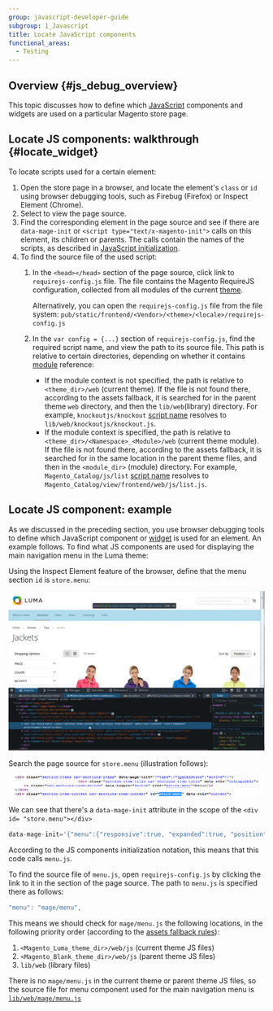 ```yaml
---
group: javascript-developer-guide
subgroup: 1_Javascript
title: Locate JavaScript components
functional_areas:
  - Testing
---
```


## Overview {#js_debug_overview}

This topic discusses how to define which [JavaScript](https://glossary.magento.com/javascript) components and widgets are used on a particular Magento store page.

## Locate JS components: walkthrough {#locate_widget}

To locate scripts used for a certain element:

1. Open the store page in a browser, and locate the element\'s `class` or `id` using browser debugging tools, such as Firebug (Firefox) or Inspect Element (Chrome).
1. Select to view the page source.
1. Find the corresponding element in the page source and see if there are `data-mage-init` or `<script type="text/x-magento-init">` calls on this element, its children or parents. The calls contain the names of the scripts, as described in [JavaScript initialization](init.md).
1. To find the source file of the used script:
   1. In the `<head></head>` section of the page source, click link to `requirejs-config.js` file. The file contains the Magento RequireJS configuration, collected from all modules of the current [theme](https://glossary.magento.com/theme).

      Alternatively, you can open the `requirejs-config.js` file from the file system: `pub/static/frontend/<Vendor>/<theme>/<locale>/requirejs-config.js`

   1. In the `var config = {...}` section of `requirejs-config.js`, find the required script name, and view the path to its source file. This path is relative to certain directories, depending on whether it contains [module](https://glossary.magento.com/module) reference:

      -  If the module context is not specified, the path is relative to `<theme_dir>/web` (current theme). If the file is not found there, according to the assets fallback, it is searched for in the parent theme `web` directory, and then the `lib/web`(library) directory. For example, `knockoutjs/knockout` [script name](https://github.com/magento/magento2/blob/2.4/app/code/Magento/Theme/view/base/requirejs-config.js#L10) resolves to `lib/web/knockoutjs/knockout.js`.
      -  If the module context is specified, the path is relative to `<theme_dir>/<Namespace>_<Module>/web` (current theme module). If the file is not found there, according to the assets fallback, it is searched for in the same location in the parent theme files, and then in the `<module_dir>` (module) directory. For example, `Magento_Catalog/js/list` [script name](https://github.com/magento/magento2/blob/2.4/app/code/Magento/Catalog/view/frontend/requirejs-config.js#L9) resolves to `Magento_Catalog/view/frontend/web/js/list.js`.

## Locate JS component: example

As we discussed in the preceding section, you use browser debugging tools to define which JavaScript component or [widget](https://glossary.magento.com/widget) is used for an element. An example follows. To find what JS components are used for displaying the main navigation menu in the Luma theme:

Using the Inspect Element feature of the browser, define that the menu section `id` is `store.menu`:

![Using the Inspect Element define the id](../_images/javascript/fdg_js_debug1.png)

Search the page source for `store.menu` (illustration follows):

![Search the page source for the store.menu string](../_images/javascript/fdg_js_debug2.png)

We can see that there\'s a `data-mage-init` attribute in the scope of the `<div id= "store.menu"></div>`

```js
data-mage-init='{"menu":{"responsive":true, "expanded":true, "position":{"my":"left top","at":"left bottom"}}}
```

According to the JS components initialization notation, this means that this code calls `menu.js`.

To find the source file of `menu.js`, open `requirejs-config.js` by clicking the link to it in the section of the page source. The path to `menu.js` is specified there as follows:

```js
"menu": "mage/menu",
```

This means we should check for `mage/menu.js` the following locations, in the following priority order (according to the [assets fallback rules]):

1. `<Magento_Luma_theme_dir>/web/js` (current theme JS files)
1. `<Magento_Blank_theme_dir>/web/js` (parent theme JS files)
1. `lib/web` (library files)

There is no `mage/menu.js` in the current theme or parent theme JS files, so the source file for menu component used for the main navigation menu is [`lib/web/mage/menu.js`]

[assets fallback rules]: ../guide/themes/inheritance.md
[`lib/web/mage/menu.js`]: https://github.com/magento/magento2/blob/2.4/lib/web/mage/menu.js
[assets fallback]: ../guide/themes/inheritance.md
